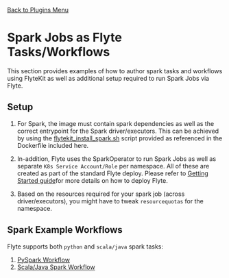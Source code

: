 [Back to Plugins Menu](..)
# Spark Jobs as Flyte Tasks/Workflows

This section provides examples of how to author spark tasks and workflows using FlyteKit as well as additional setup required to run Spark Jobs via Flyte.

## Setup
1. For Spark, the image must contain spark dependencies as well as the correct entrypoint for the Spark driver/executors. This can be achieved by using
the [flytekit_install_spark.sh](https://github.com/lyft/flytekit/blob/master/scripts/flytekit_install_spark.sh) script provided as referenced in the Dockerfile included here.
2. In-addition, Flyte uses the SparkOperator to run Spark Jobs as well as separate `K8s Service Account/Role` per namespace. All of these are created as part of the standard Flyte deploy.
Please refer to [Getting Started guide](https://lyft.github.io/flyte/administrator/install/getting_started.html)for more details on how to deploy Flyte.

3. Based on the resources required for your spark job (across driver/executors), you might have to tweak `resourcequotas` for the namespace.


## Spark Example Workflows
Flyte supports both `python` and `scala/java` spark tasks:

1. [PySpark Workflow](pyspark_examples/README.md)
2. [Scala/Java Spark Workflow](scala_examples/README.md)
